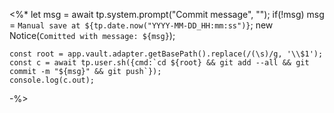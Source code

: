 <%*
	let msg = await tp.system.prompt("Commit message", "");
	if(!msg) msg = `Manual save at ${tp.date.now("YYYY-MM-DD_HH:mm:ss")}`;
	new Notice(`Comitted with message: ${msg}`);

	const root = app.vault.adapter.getBasePath().replace(/(\s)/g, '\\$1');
	const c = await tp.user.sh({cmd:`cd ${root} && git add --all && git commit -m "${msg}" && git push`});
	console.log(c.out);
	
	 
-%>